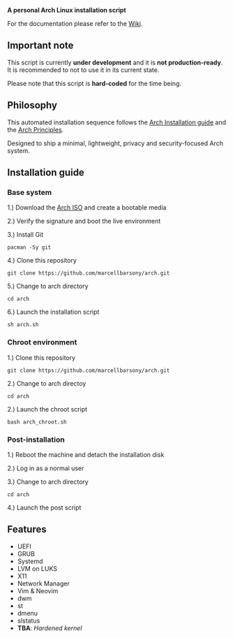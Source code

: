 **A personal Arch Linux installation script**

For the documentation please refer to the [Wiki](https://github.com/marcellbarsony/arch/wiki "Wiki - Installation script").

## Important note

This script is currently **under development** and it is **not production-ready**. It is recommended to not to use it in its current state.

Please note that this script is **hard-coded** for the time being.

## Philosophy

This automated installation sequence follows the [Arch Installation guide](https://wiki.archlinux.org/title/installation_guide) and the [Arch Principles](https://wiki.archlinux.org/title/Arch_Linux#Principles). 

Designed to ship a minimal, lightweight, privacy and security-focused Arch system.

## Installation guide

### Base system

1.) Download the [Arch ISO](https://archlinux.org/download/) and create a bootable media

2.) Verify the signature and boot the live environment

3.) Install Git   
```
pacman -Sy git
```
4.) Clone this repository
```
git clone https://github.com/marcellbarsony/arch.git
```
5.) Change to arch directory
```
cd arch
```
6.) Launch the installation script
```
sh arch.sh
```

### Chroot environment

1.) Clone this repository
```
git clone https://github.com/marcellbarsony/arch.git
```
2.) Change to arch directoy
```
cd arch
```
2.) Launch the chroot script
```
bash arch_chroot.sh
```
### Post-installation

1.) Reboot the machine and detach the installation disk

2.) Log in as a normal user

3.) Change to arch directory
```
cd arch
```
4.) Launch the post script

## Features

- UEFI
- GRUB
- Systemd
- LVM on LUKS
- X11
- Network Manager
- Vim & Neovim
- dwm
- st
- dmenu
- slstatus
- **TBA**: _Hardened kernel_

